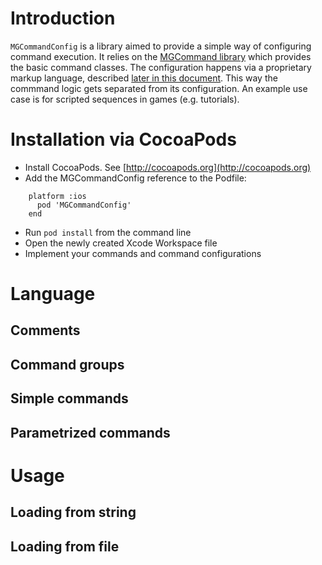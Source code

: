 Introduction
===

`MGCommandConfig` is a library aimed to provide a simple way of configuring command execution. It relies on the [MGCommand library](https://github.com/MattesGroeger/MGCommand) which provides the basic command classes. The configuration happens via a proprietary markup language, described [later in this document](https://github.com/MattesGroeger/MGCommandConfig/edit/master/Readme.md#language). This way the commmand logic gets separated from its configuration. An example use case is for scripted sequences in games (e.g. tutorials).

Installation via CocoaPods
===

- Install CocoaPods. See [http://cocoapods.org](http://cocoapods.org)
- Add the MGCommandConfig reference to the Podfile:
```
    platform :ios
      pod 'MGCommandConfig'
    end
```

- Run `pod install` from the command line
- Open the newly created Xcode Workspace file
- Implement your commands and command configurations

Language
===

Comments
---

Command groups
---

Simple commands
---

Parametrized commands
---

Usage
===

Loading from string
---

Loading from file
---
